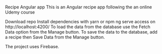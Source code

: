 Recipe Angular app
This is an Angular recipe app following the an online Udemy course

Download repo
Install dependencies with yarn or npm
ng serve
access on http://localhost:4200/
To load the data from the database use the Fetch Data option from the Manage button. To save the data to the database, add a recipe then Save Data from the Manage button.

The project uses Firebase.
